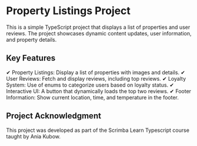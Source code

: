 # Property Listings Project

This is a simple TypeScript project that displays a list of properties and user reviews. The project showcases dynamic content updates, user information, and property details.

## Key Features

✔ Property Listings: Display a list of properties with images and details.
✔ User Reviews: Fetch and display reviews, including top reviews.
✔ Loyalty System: Use of enums to categorize users based on loyalty status.
✔ Interactive UI: A button that dynamically loads the top two reviews.
✔ Footer Information: Show current location, time, and temperature in the footer.

## Project Acknowledgment

This project was developed as part of the Scrimba Learn Typescript course taught by Ania Kubow.
